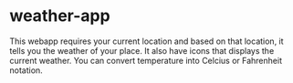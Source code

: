 # weather-app
This webapp requires your current location and based on that location, it tells you the weather of your place. It also have icons that displays the current weather. You can convert temperature into Celcius or Fahrenheit notation. 
